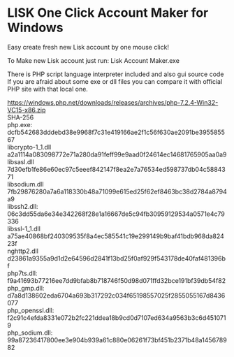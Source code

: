 # LISK One Click Account Maker for Windows
Easy create fresh new Lisk account by one mouse click!

To Make new Lisk account just run: Lisk Account Maker.exe

There is PHP script language interpreter included and also gui source code
If you are afraid about some exe or dll files you can compare it with official
PHP site with that local one.

https://windows.php.net/downloads/releases/archives/php-7.2.4-Win32-VC15-x86.zip
<br>
SHA-256
<br>
php.exe:          dcfb542683dddebd38e9968f7c31e419166ae2f1c56f630ae2091be395585567<br>
libcrypto-1_1.dll a2a1114a083098772e71a280da91feff99e9aad0f24614ec14681765905aa0a9<br>
libsasl.dll       7d30efb1fe86e60ec97c5eeef842147f8ea2e7a76534ed598737db04c5884371<br>
libsodium.dll     7fb29876280a7a6a118330b48a71099e615ed25f62ef8463bc38d2784a8794a9<br>
libssh2.dll:      06c3dd55da6e34e342268f28e1a16667de5c94fb30959129534a0571e4c79336<br>
libssl-1_1.dll    a75ae40868bf240309535f8a4ec585541c19e299149b9baf41bdb968da82423f<br>
nghttp2.dll       d23861a9355a9d1d2e64596d2841f13bd25f0af929f543178de40faf481396bf<br>
php7ts.dll:	  f9a41693b77216ee7dd9bfab8b718746f50d98d071ffd32bce191bf39db54f82<br>
php_gmp.dll:	  d7a8d138602eda6704a693b317292c034f65198557025f2855055167d8436077<br>
php_openssl.dll:  f2c91c4efda8331e072b2fc221ddea18b9cd0d7107ed634a9563b3c6d4510719<br>
php_sodium.dll:	  99a87236417800ee3e904b939a61c880e06261f73bf451b2371b48a145678982<br>
